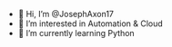- 👋 Hi, I’m @JosephAxon17
- 👀 I’m interested in Automation & Cloud
- 🌱 I’m currently learning Python


<!---
JosephAxon17/JosephAxon17 is a ✨ special ✨ repository because its `README.md` (this file) appears on your GitHub profile.
You can click the Preview link to take a look at your changes.
--->
